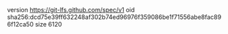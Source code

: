 version https://git-lfs.github.com/spec/v1
oid sha256:dcd75e39ff632248af302b74ed96976f359086be1f71556abe8fac896f12ca50
size 6120
